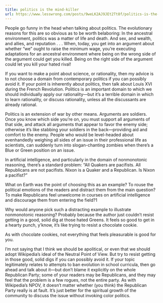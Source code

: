 ```yaml
---
title: politics is the mind-killer
url: https://www.lesswrong.com/posts/9weLK2AJ9JEt2Tt8f/politics-is-the-mind-killer
---
```

People go funny in the head when talking about politics. The evolutionary reasons for this are so obvious as to be worth belaboring: In the ancestral environment, politics was a matter of life and death. And sex, and wealth, and allies, and reputation . . . When, today, you get into an argument about whether “we” ought to raise the minimum wage, you’re executing adaptations for an ancestral environment where being on the wrong side of the argument could get you killed. Being on the right side of the argument could let you kill your hated rival!

If you want to make a point about science, or rationality, then my advice is to not choose a domain from contemporary politics if you can possibly avoid it. If your point is inherently about politics, then talk about Louis XVI during the French Revolution. Politics is an important domain to which we should individually apply our rationality—but it’s a terrible domain in which to learn rationality, or discuss rationality, unless all the discussants are already rational.

Politics is an extension of war by other means. Arguments are soldiers. Once you know which side you’re on, you must support all arguments of that side, and attack all arguments that appear to favor the enemy side; otherwise it’s like stabbing your soldiers in the back—providing aid and comfort to the enemy. People who would be level-headed about evenhandedly weighing all sides of an issue in their professional life as scientists, can suddenly turn into slogan-chanting zombies when there’s a Blue or Green position on an issue.

In artificial intelligence, and particularly in the domain of nonmonotonic reasoning, there’s a standard problem: “All Quakers are pacifists. All Republicans are not pacifists. Nixon is a Quaker and a Republican. Is Nixon a pacifist?”

What on Earth was the point of choosing this as an example? To rouse the political emotions of the readers and distract them from the main question? To make Republicans feel unwelcome in courses on artificial intelligence and discourage them from entering the field?1

Why would anyone pick such a distracting example to illustrate nonmonotonic reasoning? Probably because the author just couldn’t resist getting in a good, solid dig at those hated Greens. It feels so good to get in a hearty punch, y’know, it’s like trying to resist a chocolate cookie.

As with chocolate cookies, not everything that feels pleasurable is good for you.

I’m not saying that I think we should be apolitical, or even that we should adopt Wikipedia’s ideal of the Neutral Point of View. But try to resist getting in those good, solid digs if you can possibly avoid it. If your topic legitimately relates to attempts to ban evolution in school curricula, then go ahead and talk about it—but don’t blame it explicitly on the whole Republican Party; some of your readers may be Republicans, and they may feel that the problem is a few rogues, not the entire party. As with Wikipedia’s NPOV, it doesn’t matter whether (you think) the Republican Party really is at fault. It’s just better for the spiritual growth of the community to discuss the issue without invoking color politics.
